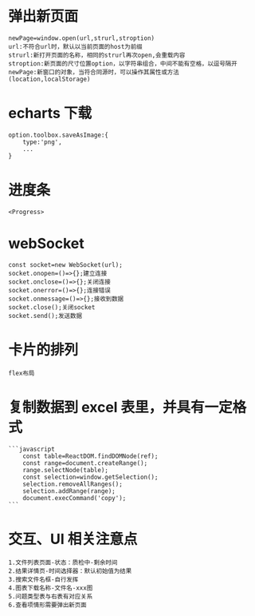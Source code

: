 # 弹出新页面

    newPage=window.open(url,strurl,stroption)
    url:不符合url时，默认以当前页面的host为前缀
    strurl:新打开页面的名称，相同的strurl再次open,会重载内容
    stroption:新页面的尺寸位置option，以字符串组合，中间不能有空格，以逗号隔开
    newPage:新窗口的对象，当符合同源时，可以操作其属性或方法(location,localStorage)

# echarts 下载

    option.toolbox.saveAsImage:{
        type:'png',
        ...
    }

# 进度条

    <Progress>

# webSocket

    const socket=new WebSocket(url);
    socket.onopen=()=>{};建立连接
    socket.onclose=()=>{};关闭连接
    socket.onerror=()=>{};连接错误
    socket.onmessage=()=>{};接收到数据
    socket.close();关闭socket
    socket.send();发送数据

# 卡片的排列

    flex布局

# 复制数据到 excel 表里，并具有一定格式

    ```javascript
        const table=ReactDOM.findDOMNode(ref);
        const range=document.createRange();
        range.selectNode(table);
        const selection=window.getSelection();
        selection.removeAllRanges();
        selection.addRange(range);
        document.execCommand('copy');
    ```

# 交互、UI 相关注意点

    1.文件列表页面-状态：质检中-剩余时间
    2.结果详情页-时间选择器：默认初始值为结果
    3.搜索文件名框-自行发挥
    4.图表下载名称-文件名-xxx图
    5.问题类型表与右表有对应关系
    6.查看项情形需要弹出新页面
